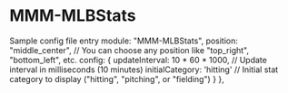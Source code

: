 # MMM-MLBStats

Sample config file entry
            module: "MMM-MLBStats",
            position: "middle_center",  // You can choose any position like "top_right", "bottom_left", etc.
            config: {
                updateInterval: 10 * 60 * 1000,  // Update interval in milliseconds (10 minutes)
                initialCategory: 'hitting'       // Initial stat category to display ("hitting", "pitching", or "fielding")
            }
},
